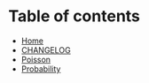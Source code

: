 # Table of contents

* [Home](README.md)
* [CHANGELOG](changelog.md)
* [Poisson](poisson.md)
* [Probability](probability.md)

